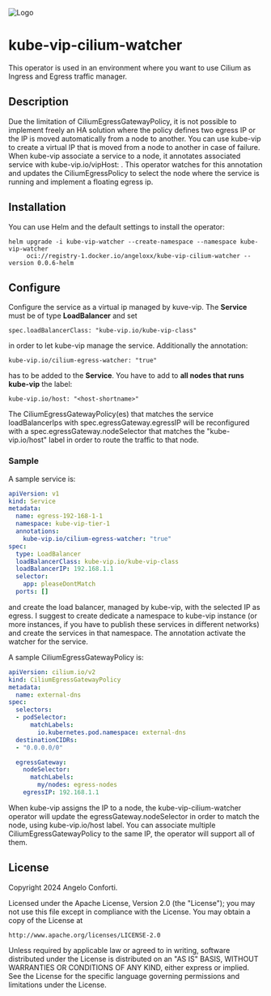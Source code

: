 ![Logo](https://github.com/angeloxx/kube-vip-cilium-watcher/raw/main/docs/img/kube-vip-cilium-watcher_mini.png)

# kube-vip-cilium-watcher
This operator is used in an environment where you want to use Cilium as Ingress and Egress traffic manager. 

## Description
Due the limitation of CiliumEgressGatewayPolicy, it is not possible to implement freely an HA solution where the policy defines
two egress IP or the IP is moved automatically from a node to another.
You can use kube-vip to create a virtual IP that is moved from a node to another in case of failure. When kube-vip
associate a service to a node, it annotates associated service with kube-vip.io/vipHost: <node-name>. This operator
watches for this annotation and updates the CiliumEgressPolicy to select the node where the service is running and
implement a floating egress ip.

## Installation

You can use Helm and the default settings to install the operator:

```shell
helm upgrade -i kube-vip-watcher --create-namespace --namespace kube-vip-watcher
     oci://registry-1.docker.io/angeloxx/kube-vip-cilium-watcher --version 0.0.6-helm
```

## Configure

Configure the service as a virtual ip managed by kuve-vip. The **Service** must be of type **LoadBalancer** and set

    spec.loadBalancerClass: "kube-vip.io/kube-vip-class"

in order to let kube-vip manage the service. Additionally the annotation:

    kube-vip.io/cilium-egress-watcher: "true"

has to be added to the **Service**. You have to add to **all nodes that runs kube-vip** the label:

    kube-vip.io/host: "<host-shortname>"

The CiliumEgressGatewayPolicy(es) that matches the service loadBalancerIps with spec.egressGateway.egressIP will
be reconfigured with a spec.egressGateway.nodeSelector that matches the "kube-vip.io/host" label in order to 
route the traffic to that node.

### Sample

A sample service is:

```yaml
apiVersion: v1
kind: Service
metadata:
  name: egress-192-168-1-1
  namespace: kube-vip-tier-1
  annotations:
    kube-vip.io/cilium-egress-watcher: "true"
spec:
  type: LoadBalancer
  loadBalancerClass: kube-vip.io/kube-vip-class 
  loadBalancerIP: 192.168.1.1
  selector:
    app: pleaseDontMatch
  ports: []
```

and create the load balancer, managed by kube-vip, with the selected IP as egress. I suggest to create dedicate a namespace
to kube-vip instance (or more instances, if you have to publish these services in different networks) and create the
services in that namespace. The annotation activate the watcher for the service.

A sample CiliumEgressGatewayPolicy is:

```yaml
apiVersion: cilium.io/v2
kind: CiliumEgressGatewayPolicy
metadata:
  name: external-dns
spec:
  selectors:
  - podSelector:
      matchLabels:
        io.kubernetes.pod.namespace: external-dns
  destinationCIDRs:
  - "0.0.0.0/0"

  egressGateway:
    nodeSelector:
      matchLabels:
        my/nodes: egress-nodes
    egressIP: 192.168.1.1
```

When kube-vip assigns the IP to a node, the kube-vip-cilium-watcher operator will update the egressGateway.nodeSelector in 
order to match the node, using kube-vip.io/host label. You can associate multiple CiliumEgressGatewayPolicy to the same
IP, the operator will support all of them.

## License

Copyright 2024 Angelo Conforti.

Licensed under the Apache License, Version 2.0 (the "License");
you may not use this file except in compliance with the License.
You may obtain a copy of the License at

    http://www.apache.org/licenses/LICENSE-2.0

Unless required by applicable law or agreed to in writing, software
distributed under the License is distributed on an "AS IS" BASIS,
WITHOUT WARRANTIES OR CONDITIONS OF ANY KIND, either express or implied.
See the License for the specific language governing permissions and
limitations under the License.

